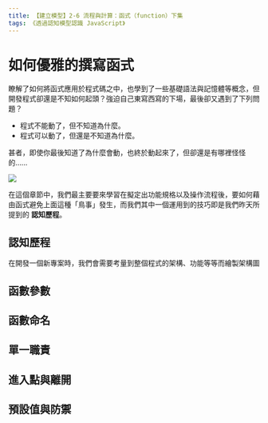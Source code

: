 ```yaml
---
title: 【建立模型】2-6 流程與計算：函式（function）下集
tags: 《透過認知模型認識 JavaScript》
---
```


# 如何優雅的撰寫函式

瞭解了如何將函式應用於程式碼之中，也學到了一些基礎語法與記憶體等概念，但開發程式卻還是不知如何起頭？強迫自己東寫西寫的下場，最後卻又遇到了下列問題？

- 程式不能動了，但不知道為什麼。
- 程式可以動了，但還是不知道為什麼。

甚者，即使你最後知道了為什麼會動，也終於動起來了，但卻還是有哪裡怪怪的……

![](https://i.imgur.com/3dAp4Vz.jpg)

在這個章節中，我們最主要要來學習在擬定出功能規格以及操作流程後，要如何藉由函式避免上面這種「鳥事」發生，而我們其中一個運用到的技巧即是我們昨天所提到的 **認知歷程**。

## 認知歷程

在開發一個新專案時，我們會需要考量到整個程式的架構、功能等等而繪製架構圖


## 函數參數

## 函數命名

## 單一職責

## 進入點與離開

## 預設值與防禦